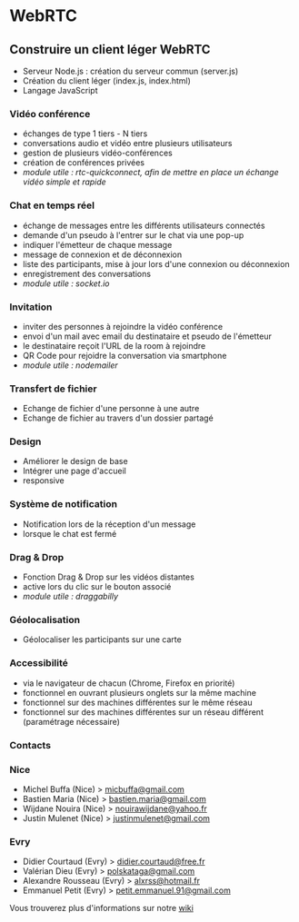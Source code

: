 # WebRTC

## Construire un client léger WebRTC

* Serveur Node.js : création du serveur commun (server.js)
* Création du client léger (index.js, index.html)
* Langage JavaScript

### Vidéo conférence
* échanges de type 1 tiers - N tiers
* conversations audio et vidéo entre plusieurs utilisateurs
* gestion de plusieurs vidéo-conférences
* création de conférences privées
* _module utile : rtc-quickconnect, afin de mettre en place un échange vidéo simple et rapide_

### Chat en temps réel
* échange de messages entre les différents utilisateurs connectés
* demande d'un pseudo à l'entrer sur le chat via une pop-up
* indiquer l'émetteur de chaque message
* message de connexion et de déconnexion
* liste des participants, mise à jour lors d'une connexion ou déconnexion
* enregistrement des conversations
* _module utile : socket.io_

### Invitation
* inviter des personnes à rejoindre la vidéo conférence
* envoi d'un mail avec email du destinataire et pseudo de l'émetteur
* le destinataire reçoit l'URL de la room à rejoindre
* QR Code pour rejoidre la conversation via smartphone
* _module utile : nodemailer_
  
### Transfert de fichier
* Echange de fichier d'une personne à une autre
* Echange de fichier au travers d'un dossier partagé
  
### Design
* Améliorer le design de base
* Intégrer une page d'accueil
* responsive

### Système de notification
* Notification lors de la réception d'un message
* lorsque le chat est fermé

### Drag & Drop
* Fonction Drag & Drop sur les vidéos distantes
* active lors du clic sur le bouton associé
* _module utile : draggabilly_
 
### Géolocalisation
* Géolocaliser les participants sur une carte

### Accessibilité
* via le navigateur de chacun (Chrome, Firefox en priorité)
* fonctionnel en ouvrant plusieurs onglets sur la même machine
* fonctionnel sur des machines différentes sur le même réseau
* fonctionnel sur des machines différentes sur un réseau différent (paramétrage nécessaire)

### Contacts

### Nice
* Michel Buffa (Nice) > micbuffa@gmail.com
* Bastien Maria (Nice) > bastien.maria@gmail.com
* Wijdane Nouira (Nice) > nouirawijdane@yahoo.fr
* Justin Mulenet (Nice) > justinmulenet@gmail.com

### Evry
* Didier Courtaud (Evry) > didier.courtaud@free.fr
* Valérian Dieu (Evry) > polskataga@gmail.com
* Alexandre Rousseau (Evry) > alxrss@hotmail.fr
* Emmanuel Petit (Evry) > petit.emmanuel.91@gmail.com


Vous trouverez plus d'informations sur notre [wiki](https://github.com/ALXRSS/WebRTC-Conf/wiki)
